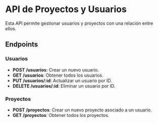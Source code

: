 # API de Proyectos y Usuarios

Esta API permite gestionar usuarios y proyectos con una relación entre ellos.

## Endpoints

### Usuarios

- **POST /usuarios**: Crear un nuevo usuario.
- **GET /usuarios**: Obtener todos los usuarios.
- **PUT /usuarios/:id**: Actualizar un usuario por ID.
- **DELETE /usuarios/:id**: Eliminar un usuario por ID.

### Proyectos

- **POST /proyectos**: Crear un nuevo proyecto asociado a un usuario.
- **GET /proyectos**: Obtener todos los proyectos.
